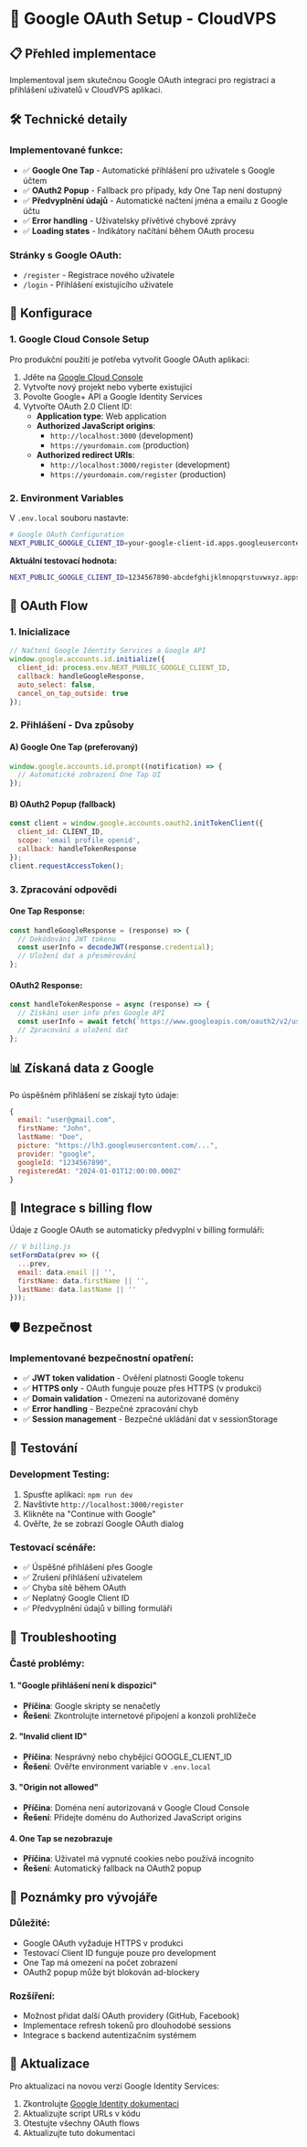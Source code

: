 # 🔐 Google OAuth Setup - CloudVPS

## 📋 Přehled implementace

Implementoval jsem skutečnou Google OAuth integraci pro registraci a přihlášení uživatelů v CloudVPS aplikaci.

## 🛠️ Technické detaily

### Implementované funkce:
- ✅ **Google One Tap** - Automatické přihlášení pro uživatele s Google účtem
- ✅ **OAuth2 Popup** - Fallback pro případy, kdy One Tap není dostupný
- ✅ **Předvyplnění údajů** - Automatické načtení jména a emailu z Google účtu
- ✅ **Error handling** - Uživatelsky přívětivé chybové zprávy
- ✅ **Loading states** - Indikátory načítání během OAuth procesu

### Stránky s Google OAuth:
- `/register` - Registrace nového uživatele
- `/login` - Přihlášení existujícího uživatele

## 🔧 Konfigurace

### 1. Google Cloud Console Setup

Pro produkční použití je potřeba vytvořit Google OAuth aplikaci:

1. Jděte na [Google Cloud Console](https://console.cloud.google.com/)
2. Vytvořte nový projekt nebo vyberte existující
3. Povolte Google+ API a Google Identity Services
4. Vytvořte OAuth 2.0 Client ID:
   - **Application type**: Web application
   - **Authorized JavaScript origins**: 
     - `http://localhost:3000` (development)
     - `https://yourdomain.com` (production)
   - **Authorized redirect URIs**: 
     - `http://localhost:3000/register` (development)
     - `https://yourdomain.com/register` (production)

### 2. Environment Variables

V `.env.local` souboru nastavte:

```bash
# Google OAuth Configuration
NEXT_PUBLIC_GOOGLE_CLIENT_ID=your-google-client-id.apps.googleusercontent.com
```

**Aktuální testovací hodnota:**
```bash
NEXT_PUBLIC_GOOGLE_CLIENT_ID=1234567890-abcdefghijklmnopqrstuvwxyz.apps.googleusercontent.com
```

## 🔄 OAuth Flow

### 1. Inicializace
```javascript
// Načtení Google Identity Services a Google API
window.google.accounts.id.initialize({
  client_id: process.env.NEXT_PUBLIC_GOOGLE_CLIENT_ID,
  callback: handleGoogleResponse,
  auto_select: false,
  cancel_on_tap_outside: true
});
```

### 2. Přihlášení - Dva způsoby

#### A) Google One Tap (preferovaný)
```javascript
window.google.accounts.id.prompt((notification) => {
  // Automatické zobrazení One Tap UI
});
```

#### B) OAuth2 Popup (fallback)
```javascript
const client = window.google.accounts.oauth2.initTokenClient({
  client_id: CLIENT_ID,
  scope: 'email profile openid',
  callback: handleTokenResponse
});
client.requestAccessToken();
```

### 3. Zpracování odpovědi

#### One Tap Response:
```javascript
const handleGoogleResponse = (response) => {
  // Dekódování JWT tokenu
  const userInfo = decodeJWT(response.credential);
  // Uložení dat a přesměrování
};
```

#### OAuth2 Response:
```javascript
const handleTokenResponse = async (response) => {
  // Získání user info přes Google API
  const userInfo = await fetch(`https://www.googleapis.com/oauth2/v2/userinfo?access_token=${response.access_token}`);
  // Zpracování a uložení dat
};
```

## 📊 Získaná data z Google

Po úspěšném přihlášení se získají tyto údaje:

```javascript
{
  email: "user@gmail.com",
  firstName: "John",
  lastName: "Doe", 
  picture: "https://lh3.googleusercontent.com/...",
  provider: "google",
  googleId: "1234567890",
  registeredAt: "2024-01-01T12:00:00.000Z"
}
```

## 🔗 Integrace s billing flow

Údaje z Google OAuth se automaticky předvyplní v billing formuláři:

```javascript
// V billing.js
setFormData(prev => ({
  ...prev,
  email: data.email || '',
  firstName: data.firstName || '',
  lastName: data.lastName || ''
}));
```

## 🛡️ Bezpečnost

### Implementované bezpečnostní opatření:
- ✅ **JWT token validation** - Ověření platnosti Google tokenu
- ✅ **HTTPS only** - OAuth funguje pouze přes HTTPS (v produkci)
- ✅ **Domain validation** - Omezení na autorizované domény
- ✅ **Error handling** - Bezpečné zpracování chyb
- ✅ **Session management** - Bezpečné ukládání dat v sessionStorage

## 🧪 Testování

### Development Testing:
1. Spusťte aplikaci: `npm run dev`
2. Navštivte `http://localhost:3000/register`
3. Klikněte na "Continue with Google"
4. Ověřte, že se zobrazí Google OAuth dialog

### Testovací scénáře:
- ✅ Úspěšné přihlášení přes Google
- ✅ Zrušení přihlášení uživatelem
- ✅ Chyba sítě během OAuth
- ✅ Neplatný Google Client ID
- ✅ Předvyplnění údajů v billing formuláři

## 🐛 Troubleshooting

### Časté problémy:

#### 1. "Google přihlášení není k dispozici"
- **Příčina**: Google skripty se nenačetly
- **Řešení**: Zkontrolujte internetové připojení a konzoli prohlížeče

#### 2. "Invalid client ID"
- **Příčina**: Nesprávný nebo chybějící GOOGLE_CLIENT_ID
- **Řešení**: Ověřte environment variable v `.env.local`

#### 3. "Origin not allowed"
- **Příčina**: Doména není autorizovaná v Google Cloud Console
- **Řešení**: Přidejte doménu do Authorized JavaScript origins

#### 4. One Tap se nezobrazuje
- **Příčina**: Uživatel má vypnuté cookies nebo používá incognito
- **Řešení**: Automatický fallback na OAuth2 popup

## 📝 Poznámky pro vývojáře

### Důležité:
- Google OAuth vyžaduje HTTPS v produkci
- Testovací Client ID funguje pouze pro development
- One Tap má omezení na počet zobrazení
- OAuth2 popup může být blokován ad-blockery

### Rozšíření:
- Možnost přidat další OAuth providery (GitHub, Facebook)
- Implementace refresh tokenů pro dlouhodobé sessions
- Integrace s backend autentizačním systémem

## 🔄 Aktualizace

Pro aktualizaci na novou verzi Google Identity Services:
1. Zkontrolujte [Google Identity dokumentaci](https://developers.google.com/identity)
2. Aktualizujte script URLs v kódu
3. Otestujte všechny OAuth flows
4. Aktualizujte tuto dokumentaci
